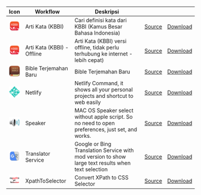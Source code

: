 | Icon                            | Workflow              | Deskripsi                                                                                          |                                                                                             |                                                                                                                                    |
|---------------------------------|-----------------------|----------------------------------------------------------------------------------------------------|---------------------------------------------------------------------------------------------|------------------------------------------------------------------------------------------------------------------------------------|
| ![Image](Readme/arti_kata.png)  | Arti Kata (KBBI)      | Cari definisi kata dari KBBI (Kamus Besar Bahasa Indonesia)                                        | [Source](https://github.com/afridho/alfred-workflows/tree/master/Arti%20Kata%20(KBBI))        | [Download](https://github.com/afridho/alfred-workflows/blob/master/Arti%20Kata%20(KBBI)/Arti%20Kata%20(KBBI).alfredworkflow)       |
| ![Image](Readme/arti_kata.png)  | Arti Kata (KBBI)  - Offline    | Arti Kata (KBBI) versi offline, tidak perlu terhubung ke internet - lebih cepat)                                        | [Source](https://github.com/afridho/alfred-workflows/tree/master/Arti%20Kata%20(KBBI)%20-%20Offline)        | [Download](https://github.com/afridho/alfred-workflows/blob/master/Arti%20Kata%20(KBBI)%20-%20Offline/Arti%20Kata%20(KBBI)%20-%20Offilne.alfredworkflow)       |
| ![Image](Readme/bible.png)      | Bible Terjemahan Baru | Bible Terjemahan Baru                                                                              | [Source](https://github.com/afridho/alfred-workflows/tree/master/Bible%20(Terjemahan%20Baru)) | [Download](https://github.com/afridho/alfred-workflows/blob/master/Bible%20(Terjemahan%20Baru)/Alfred%20Bible%20TB.alfredworkflow) |
| ![Image](Readme/netlify.png)    | Netlify               | Netlify Command, it shows all your personal projects and shortcut to web easily                    | [Source](https://github.com/afridho/alfred-workflows/tree/master/Netlify)                     | [Download](https://github.com/afridho/alfred-workflows/blob/master/Netlify/Netlify.alfredworkflow)                                |
| ![Image](Readme/speaker.png)    | Speaker               | MAC OS Speaker select without apple script. So no need to open preferences, just set, and works.   | [Source](https://github.com/afridho/alfred-workflows/tree/master/Speaker)                     | [Download](https://github.com/afridho/alfred-workflows/blob/master/Speaker/speaker.alfredworkflow)                                 |
| ![Image](Readme/translator.png) | Translator Service    | Google or Bing Translation Service with mod version to show large text results when text selection | [Source](https://github.com/afridho/alfred-workflows/tree/master/Translator%20Service)        | [Download](https://github.com/pbojkov/alfred-workflow-google-translate)                                                            |
| ![Image](Readme/xpathToSelector.png) | XpathToSelector    | Convert XPath to CSS Selector | [Source](https://github.com/afridho/alfred-workflows/tree/master/XPathToSelector)        | [Download](https://github.com/afridho/alfred-workflows/blob/master/XPathToSelector/XPathToSelector.alfredworkflow)                                                            |


<!--- Icon size is 32x32 png-->